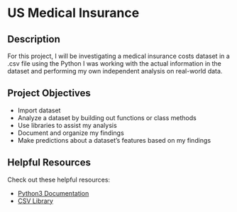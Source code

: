 # US Medical Insurance

## Description 
For this project, I will be investigating a medical insurance costs dataset in a .csv file using the Python
I was working with the actual information in the dataset and performing my own independent analysis on real-world data. 

## Project Objectives 

+ Import dataset 
+ Analyze a dataset by building out functions or class methods
+ Use libraries to assist my analysis
+ Document and organize my findings
+ Make predictions about a dataset’s features based on my findings

## Helpful Resources

Check out these helpful resources:

+ [Python3 Documentation](https://docs.python.org/3/)
+ [CSV Library](https://docs.python.org/3/library/csv.html)

